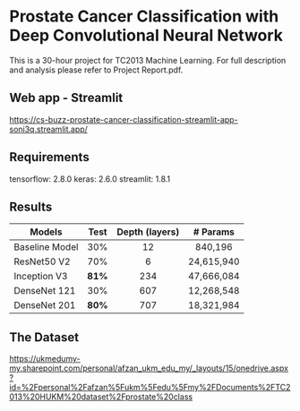 # Prostate Cancer Classification with Deep Convolutional Neural Network

This is a 30-hour project for TC2013 Machine Learning. For full description and analysis please refer to Project Report.pdf.

## Web app - Streamlit
https://cs-buzz-prostate-cancer-classification-streamlit-app-soni3q.streamlit.app/

## Requirements
tensorflow: 2.8.0
keras: 2.6.0
streamlit: 1.8.1

## Results

| Models         |  Test   | Depth (layers) |  # Params  |
| -------------- | :-----: | :------------: | :--------: |
| Baseline Model |   30%   |       12       |  840,196   |
| ResNet50 V2    |   70%   |       6        | 24,615,940 |
| Inception V3   | **81%** |      234       | 47,666,084 |
| DenseNet 121   |   30%   |      607       | 12,268,548 |
| DenseNet 201   | **80%** |      707       | 18,321,984 |

## The Dataset
https://ukmedumy-my.sharepoint.com/personal/afzan_ukm_edu_my/_layouts/15/onedrive.aspx?id=%2Fpersonal%2Fafzan%5Fukm%5Fedu%5Fmy%2FDocuments%2FTC2013%20HUKM%20dataset%2Fprostate%20class
